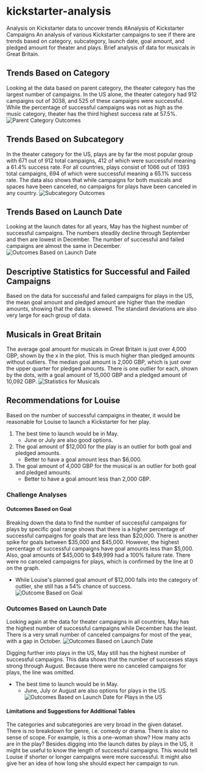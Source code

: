 # kickstarter-analysis
Analysis on Kickstarter data to uncover trends
#Analysis of Kickstarter Campaigns
An analysis of various Kickstarter campaigns to see if there are trends based on category, subcategory, launch date, goal amount, and pledged amount for theater and plays. Brief analysis of data for musicals in Great Britain.

## Trends Based on Category
Looking at the data based on parent category, the theater category has the largest number of campaigns. In the US alone, the theater category had 912 campaigns out of 3038, and 525 of these campaigns were successful.
While the percentage of successful campaigns was not as high as the music category, theater has the third highest success rate at 57.5%.
![Parent Category Outcomes](https://github.com/JVChermak/kickstarter-analysis/blob/master/Parent%20Category%20Outcomes.png)

## Trends Based on Subcategory
In the theater category for the US, plays are by far the most popular group with 671 out of 912 total campaigns, 412 of which were successful meaning a 61.4% success rate. For all countries, plays consist of 1066 out of 1393 total campaigns, 694 of which were successful meaning a 65.1% success rate.
The data also shows that while campaigns for both musicals and spaces have been canceled, no campaigns for plays have been canceled in any country.
![Subcategory Outcomes](https://github.com/JVChermak/kickstarter-analysis/blob/master/Subcategory%20Outcomes.png)

## Trends Based on Launch Date
Looking at the launch dates for all years, May has the highest number of successful campaigns. The numbers steadily decline through September and then are lowest in December. The number of successful and failed campaigns are almost the same in December.
![Outcomes Based on Launch Date](https://github.com/JVChermak/kickstarter-analysis/blob/master/Outcomes%20Based%20on%20Launch%20Date.png)

## Descriptive Statistics for Successful and Failed Campaigns
Based on the data for successful and failed campaigns for plays in the US, the mean goal amount and pledged amount are higher than the median amounts, showing that the data is skewed. The standard deviations are also very large for each group of data.

## Musicals in Great Britain
The average goal amount for musicals in Great Britain is just over 4,000 GBP, shown by the x in the plot. This is much higher than pledged amounts without outliers. The median goal amount is 2,000 GBP, which is just over the upper quarter for pledged amounts. There is one outlier for each, shown by the dots, with a goal amount of 15,000 GBP and a pledged amount of 10,092 GBP.
![Statistics for Musicals](https://github.com/JVChermak/kickstarter-analysis/blob/master/Box%20and%20Whisker_Musicals.png)

## Recommendations for Louise
Based on the number of successful campaigns in theater, it would be reasonable for Louise to launch a Kickstarter for her play.
1. The best time to launch would be in May.
   - June or July are also good options.
2. The goal amount of $12,000 for the play is an outlier for both goal and pledged amounts.
   - Better to have a goal amount less than $6,000.
3. The goal amount of 4,000 GBP for the musical is an outlier for both goal and pledged amounts.
   - Better to have a goal amount less than 2,000 GBP.

### Challenge Analyses
#### Outcomes Based on Goal
Breaking down the data to find the number of successful campaigns for plays by specific goal range shows that there is a higher percentage of successful campaigns for goals that are less than $20,000. There is another spike for goals between $35,000 and $45,000. However, the highest percentage of successful campaigns have goal amounts less than $5,000. Also, goal amounts of $45,000 to $49,999 had a 100% failure rate. There were no canceled campaigns for plays, which is confirmed by the line at 0 on the graph.
- While Louise's planned goal amount of $12,000 falls into the category of outlier, she still has a 54% chance of success.
![Outcome Based on Goal](https://github.com/JVChermak/kickstarter-analysis/blob/master/Outcome%20Based%20on%20Goal.png)

### Outcomes Based on Launch Date
Looking again at the data for theater campaigns in all countries, May has the highest number of successful campaigns while December has the least. There is a very small number of canceled campaigns for most of the year, with a gap in October.
![Outcomes Based on Launch Date](https://github.com/JVChermak/kickstarter-analysis/blob/master/Outcomes%20Based%20on%20Launch_Challenge.png)

Digging further into plays in the US, May still has the highest number of successful campaigns. This data shows that the number of successes stays strong through August. Because there were no canceled campaigns for plays, the line was omitted.
- The best time to launch would be in May.
  - June, July or August are also options for plays in the US.
![Outcomes Based on Launch Date for Plays in the US](https://github.com/JVChermak/kickstarter-analysis/blob/master/Outcomes%20Based%20on%20Launch_Plays.png)

#### Limitations and Suggestions for Additional Tables
The categories and subcategories are very broad in the given dataset. There is no breakdown for genre, i.e. comedy or drama. There is also no sense of scope. For example, is this a one-woman show? How many acts are in the play?
Besides digging into the launch dates by plays in the US, it might be useful to know the length of successful campaigns. This would tell Louise if shorter or longer campaigns were more successful. It might also give her an idea of how long she should expect her campaign to run.
